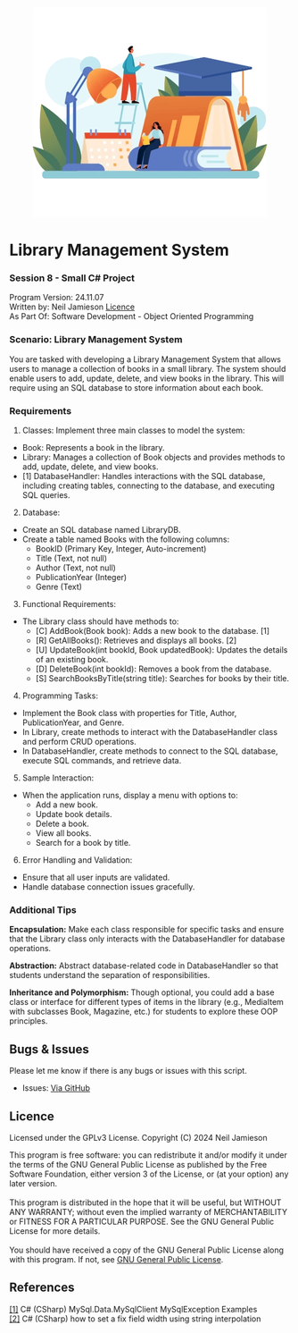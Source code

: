 ﻿﻿<div align="center">
    <a href="https://github.com/Valikahn/Library-Management-System" target="_blank">
        <img alt="lamp" src="https://github.com/Valikahn/Library-Management-System/blob/master/img/lms_img.png">
    </a>
</div>


# Library Management System

### Session 8 - Small C# Project

Program Version:  24.11.07<br />
Written by:  Neil Jamieson [Licence](#licence)<br />
As Part Of:  Software Development - Object Oriented Programming

### Scenario: Library Management System
You are tasked with developing a Library Management System that allows users to manage a collection of books in a small library. The system should enable users to add, update, delete, and view books in the library. This will require using an SQL database to store information about each book.

### Requirements

1.	Classes: Implement three main classes to model the system:
* Book: Represents a book in the library.
* Library: Manages a collection of Book objects and provides methods to add, update, delete, and view books.
* [1] DatabaseHandler: Handles interactions with the SQL database, including creating tables, connecting to the database, and executing SQL queries.

2.	Database:
* Create an SQL database named LibraryDB.
* Create a table named Books with the following columns:
	* BookID (Primary Key, Integer, Auto-increment)
	* Title (Text, not null)
	* Author (Text, not null)
	* PublicationYear (Integer)
	* Genre (Text)

3.	Functional Requirements:
* The Library class should have methods to:
	* [C] AddBook(Book book): Adds a new book to the database. [1]
	* [R] GetAllBooks(): Retrieves and displays all books. [2]
	* [U] UpdateBook(int bookId, Book updatedBook): Updates the details of an existing book.
	* [D] DeleteBook(int bookId): Removes a book from the database.
	* [S] SearchBooksByTitle(string title): Searches for books by their title.

4.	Programming Tasks:
* Implement the Book class with properties for Title, Author, PublicationYear, and Genre.
* In Library, create methods to interact with the DatabaseHandler class and perform CRUD operations.
* In DatabaseHandler, create methods to connect to the SQL database, execute SQL commands, and retrieve data.

5.	Sample Interaction:
* When the application runs, display a menu with options to:
	* Add a new book.
	* Update book details.
	* Delete a book.
	* View all books.
	* Search for a book by title.

6.	Error Handling and Validation:
* Ensure that all user inputs are validated.
* Handle database connection issues gracefully.

### Additional Tips
**Encapsulation:** Make each class responsible for specific tasks and ensure that the Library class only interacts with the DatabaseHandler for database operations.

**Abstraction:** Abstract database-related code in DatabaseHandler so that students understand the separation of responsibilities.

**Inheritance and Polymorphism:** Though optional, you could add a base class or interface for different types of items in the library (e.g., MediaItem with subclasses Book, Magazine, etc.) for students to explore these OOP principles.

## Bugs & Issues
Please let me know if there is any bugs or issues with this script.
* Issues: <a href="https://github.com/Valikahn/Library-Management-System/issues">Via GitHub</a>

## Licence
Licensed under the GPLv3 License.
Copyright (C) 2024 Neil Jamieson

This program is free software: you can redistribute it and/or modify it under the terms of the GNU General Public License as published by the Free Software Foundation, either version 3 of the License, or (at your option) any later version.<br /><br />
This program is distributed in the hope that it will be useful, but WITHOUT ANY WARRANTY; without even the implied warranty of MERCHANTABILITY or FITNESS FOR A PARTICULAR PURPOSE.  See the GNU General Public License for more details.<br /><br />
You should have received a copy of the GNU General Public License along with this program. If not, see <a href="https://www.gnu.org/licenses/gpl-3.0.en.html">GNU General Public License</a>.<br />

## References
<a href="https://csharp.hotexamples.com/examples/MySql.Data.MySqlClient/MySqlException/-/php-mysqlexception-class-examples.html" target="_blank">[1]</a> C# (CSharp) MySql.Data.MySqlClient MySqlException Examples<br />
<a href="https://stackoverflow.com/questions/48478323/c-sharp-how-to-set-a-fix-field-width-using-string-interpolation" target="_blank">[2]</a> C# (CSharp) how to set a fix field width using string interpolation<br />